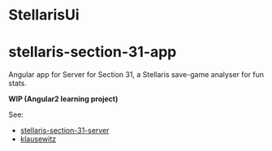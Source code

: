 # StellarisUi
# stellaris-section-31-app

Angular app for Server for Section 31, a Stellaris save-game analyser for fun stats.

**WIP (Angular2 learning project)**

See: 
* [stellaris-section-31-server](https://github.com/rikbrown/stellaris-section-31-server/blob/master/README.md)
* [klausewitz](https://github.com/rikbrown/klausewitz-parser)
